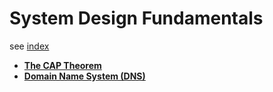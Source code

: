 # System Design Fundamentals


see [index](./index.md)

* **[The CAP Theorem](./cap.md)**
* **[Domain Name System (DNS)](./dns.md)**
